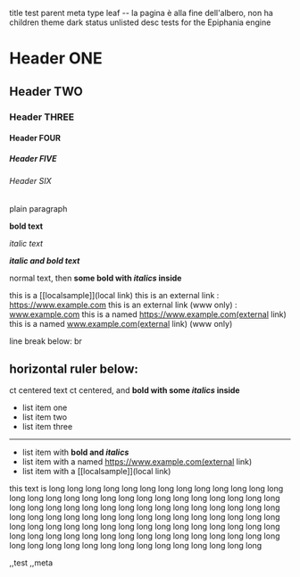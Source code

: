 title test
parent meta
type leaf -- la pagina è alla fine dell'albero, non ha children
theme dark
status unlisted
desc tests for the Epiphania engine

# Header ONE
## Header TWO
### Header THREE
#### Header FOUR
##### Header FIVE
###### Header SIX

plain paragraph

**bold text**

_italic text_

**_italic and bold text_**

normal text, then **some bold with _italics_ inside**

this is a [[localsample]](local link)
this is an external link : https://www.example.com
this is an external link (www only) : www.example.com
this is a named https://www.example.com(external link)
this is a named www.example.com(external link) (www only)

line break below:
br

horizontal ruler below:
---
ct centered text
ct centered, and **bold with some _italics_ inside**

- list item one
- list item two
- list item three

---

- list item with **bold and _italics_**
- list item with a named https://www.example.com(external link)
- list item with a [[localsample]](local link)

this text is long long long long long long long long long long long long long long long long long long long long long long long long long long long long long long long long long long long long long long long long long long long long long long long long long long long long long long long long long long long long long long long long long long long long long long long long long long long long long long long long long long long long long long long long long long long long long long long long long long long long long long

,,test
,,meta
